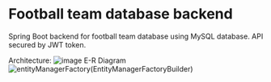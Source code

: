 # Football team database backend

Spring Boot backend for football team database using MySQL database. API secured by JWT token.

Architecture:
![image](https://user-images.githubusercontent.com/79103806/188279502-0baf7777-5dbc-43fd-90c7-92a59b25ba86.png)
E-R Diagram
![entityManagerFactory(EntityManagerFactoryBuilder)](https://user-images.githubusercontent.com/79103806/189956155-86cb6ad0-9e87-46a1-a635-a52cab2be99a.png)

